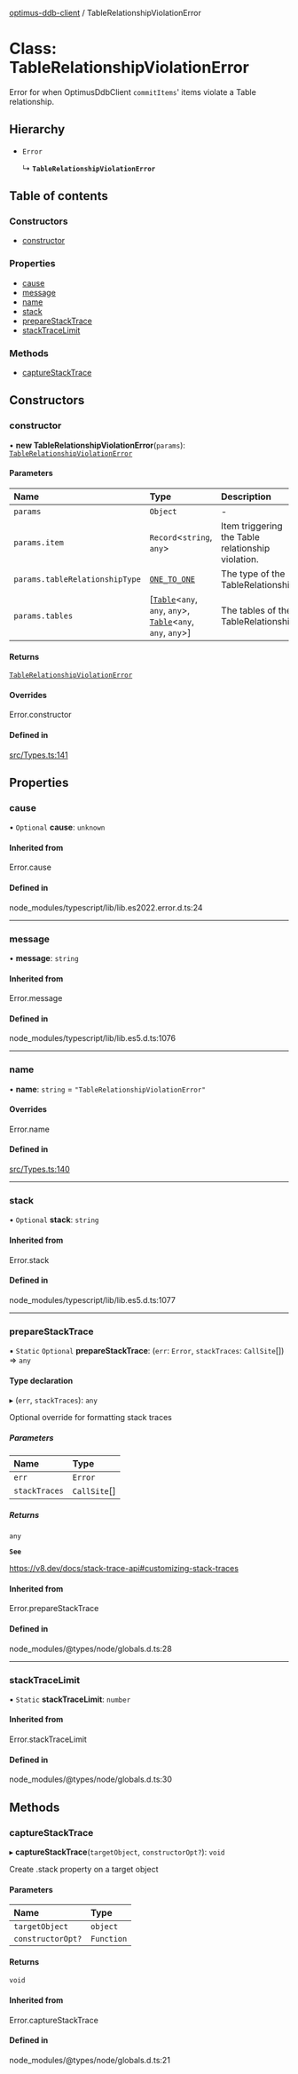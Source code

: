 [optimus-ddb-client](../index.md) / TableRelationshipViolationError

# Class: TableRelationshipViolationError

Error for when OptimusDdbClient `commitItems`' items violate a Table relationship.

## Hierarchy

- `Error`

  ↳ **`TableRelationshipViolationError`**

## Table of contents

### Constructors

- [constructor](TableRelationshipViolationError.md#constructor)

### Properties

- [cause](TableRelationshipViolationError.md#cause)
- [message](TableRelationshipViolationError.md#message)
- [name](TableRelationshipViolationError.md#name)
- [stack](TableRelationshipViolationError.md#stack)
- [prepareStackTrace](TableRelationshipViolationError.md#preparestacktrace)
- [stackTraceLimit](TableRelationshipViolationError.md#stacktracelimit)

### Methods

- [captureStackTrace](TableRelationshipViolationError.md#capturestacktrace)

## Constructors

### constructor

• **new TableRelationshipViolationError**(`params`): [`TableRelationshipViolationError`](TableRelationshipViolationError.md)

#### Parameters

| Name | Type | Description |
| :------ | :------ | :------ |
| `params` | `Object` | - |
| `params.item` | `Record`\<`string`, `any`\> | Item triggering the Table relationship violation. |
| `params.tableRelationshipType` | [`ONE_TO_ONE`](../enums/TableRelationshipType.md#one_to_one) | The type of the TableRelationship. |
| `params.tables` | [[`Table`](Table.md)\<`any`, `any`, `any`\>, [`Table`](Table.md)\<`any`, `any`, `any`\>] | The tables of the TableRelationship. |

#### Returns

[`TableRelationshipViolationError`](TableRelationshipViolationError.md)

#### Overrides

Error.constructor

#### Defined in

[src/Types.ts:141](https://github.com/paulbarmstrong/optimus-ddb-client/blob/main/src/Types.ts#L141)

## Properties

### cause

• `Optional` **cause**: `unknown`

#### Inherited from

Error.cause

#### Defined in

node_modules/typescript/lib/lib.es2022.error.d.ts:24

___

### message

• **message**: `string`

#### Inherited from

Error.message

#### Defined in

node_modules/typescript/lib/lib.es5.d.ts:1076

___

### name

• **name**: `string` = `"TableRelationshipViolationError"`

#### Overrides

Error.name

#### Defined in

[src/Types.ts:140](https://github.com/paulbarmstrong/optimus-ddb-client/blob/main/src/Types.ts#L140)

___

### stack

• `Optional` **stack**: `string`

#### Inherited from

Error.stack

#### Defined in

node_modules/typescript/lib/lib.es5.d.ts:1077

___

### prepareStackTrace

▪ `Static` `Optional` **prepareStackTrace**: (`err`: `Error`, `stackTraces`: `CallSite`[]) => `any`

#### Type declaration

▸ (`err`, `stackTraces`): `any`

Optional override for formatting stack traces

##### Parameters

| Name | Type |
| :------ | :------ |
| `err` | `Error` |
| `stackTraces` | `CallSite`[] |

##### Returns

`any`

**`See`**

https://v8.dev/docs/stack-trace-api#customizing-stack-traces

#### Inherited from

Error.prepareStackTrace

#### Defined in

node_modules/@types/node/globals.d.ts:28

___

### stackTraceLimit

▪ `Static` **stackTraceLimit**: `number`

#### Inherited from

Error.stackTraceLimit

#### Defined in

node_modules/@types/node/globals.d.ts:30

## Methods

### captureStackTrace

▸ **captureStackTrace**(`targetObject`, `constructorOpt?`): `void`

Create .stack property on a target object

#### Parameters

| Name | Type |
| :------ | :------ |
| `targetObject` | `object` |
| `constructorOpt?` | `Function` |

#### Returns

`void`

#### Inherited from

Error.captureStackTrace

#### Defined in

node_modules/@types/node/globals.d.ts:21
